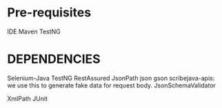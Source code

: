 # Pre-requisites
IDE
Maven
TestNG


# DEPENDENCIES
Selenium-Java
TestNG
RestAssured
JsonPath
json
gson
scribejava-apis: we use this to generate fake data for request body.
JsonSchemaValidator

[//]: # (xml schema validator)
XmlPath
JUnit



